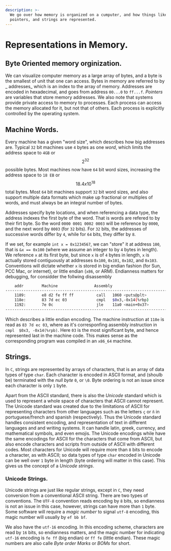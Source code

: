 ```yaml
---
description: >-
  We go over how memory is organized on a cumputer, and how things like chars,
  pointers, and strings are represented.
---
```


# Representations in Memory.

## Byte Oriented memory orginization.

We can visualize computer memory as a large array of bytes, and a byte is the 
smallest of unit that one can access. Bytes in memory are referred to by _
addresses_ which is an index to the array of memory. Addresses are encoded 
in hexadecimal, and goes from address `00...0` to `ff...f`. _Pointers_ are 
variables that store memory addresses. We also note that systems provide 
private access to memory to processes. Each process can access the memory 
allocated for it, but not that of others. Each process is explicitly controlled 
by the operating system.

## Machine Words.

Every machine has a given "word size", which describes how big addresses are. 
Typical `32` bit machines use `4` bytes as one _word_, which limits the address 
space to `4GB` or $$2^32$$ possible bytes. Most machines now have `64` bit word 
sizes, increasing the address space to `18 EB` or $$18.4 x 10^18$$ total bytes. 
Most `64` bit machines support `32` bit word sizes, and also support multiple 
data formats which make up fractional or multiples of words, and must always be 
an integral number of bytes.

Addresses specify byte locations, and when referencing a data type, the address 
indexes the first byte of the word. That is words are refered to by their firt 
byte. So the word `0000 0001 0002 0003` will be reference by `0000`, and the next 
word by `0003` \(for `32` bits\). For `32` bits, the addresses of successive 
words differ by `4`, while for `64` bits, they differ by `8`.

If we set, for example `int x = 0x1234567`, we can "store" it at address `100`, 
that is `&x == 0x100` \(where we assume an integer to by `4` bytes in length\). 
We reference `x` at its first byte, but since `x` is of `4` bytes in length, `x` 
is actually stored contiguously at addresses `0x100`, `0x101`, `0x102`, and 
`0x103`. Conventions will dictate whether `x` is stored in big endian fashion 
\(for Sun, PCC Mac, or internet\), or little endian \(`x86`, or ARM\). Endianness 
matters for debugging, for considder the follwing disassembly

```bash
    addr        Machine                Assembly
-------------------------------------------------------------------------------
    1189:	    e8 d2 fe ff ff       	call   1060 <puts@plt>
    118e:	    83 7d ec 03          	cmpl   $0x3,-0x14(%rbp)
    1192:	    7e 0c                	jle    11a0 <main+0x37>
-------------------------------------------------------------------------------
```

Which describes a little endian encoding. The machine instruction at `118e` is 
read as `83 7d ec 03`, where as it's corresponfing assembly instruction in `cmpl 
$0x3, -0x14(%rpb)`. Here `03` is the most significant byte, and hence represented 
last in the machine code. This makes sense as the corresponding program was compiled 
in an `x86_64` machine.

## Strings.

In `C`, strings are represented by arrays of characters, that is an array of data 
types of type `char`.  Each character is encoded in ASCII format, and \(shoulb be\)
terminated with the _null byte_ `0`, or `\0`. Byte ordering is not an issue since 
each character is only `1` byte.

Apart from the ASCII standard, there is also the _Unicode_ standard which is used 
to represent a whole space of characters that ASCII cannot represent. The Unicode
standard was created due to the limitations of ASCII for representing characters 
from other languages such as the letters `ç` or `ñ` in portuguese/french and 
spanish \(respectively\). Thus the Unicode standard handles consistent encoding, 
and representation of text in different languages and and writing systems. It 
can handle latin, greek, currency, and mathematical symbols, and even emojis. 
The Unicode encodings while have the same encodings for ASCII for the characters 
that come from ASCII, but also encode characters and scripts from outside of 
ASCII with different codes. Most characters for Unicode will require more than 
`8` bits to encode a  character, as with ASCII; so data types of type `char` 
encoded in Unicode can be well over `1` byte in length \(byte ordering will 
matter in this case\). This gives us the concept of a _Unicode strings_.

### Unicode Strings.

Unicode strings are just like regular strings, except in `C`, they need 
conversion from a conventional ASCII string. There are two types of conventions. 
The `UTF-8` convention reads encoding by `8` bits, so endianness is not an issue 
in this case, however, strings can have more than `1` byte. Some software will 
require a _magic number_ to signal `utf-8` encoding, this magic number will 
usually by `ef bb bf`.

We also have the `utf-16` encoding. In this encoding scheme, characters are read 
by `16` bits, so endianness matters, and the magic number for indicating `utf-16`
encoding is `fe ff` \(big endian\) or `ff fe` \(little endian\). These magic 
numbers are also calle _Byte order Marks_ or _BOMs_ for short.
